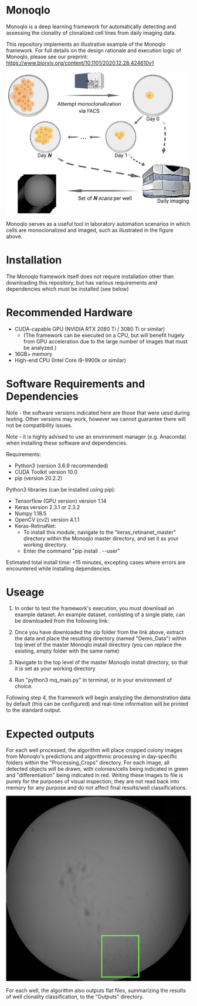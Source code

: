 # Monoqlo
Monoqlo is a deep learning framework for automatically detecting and assessing the clonality of clonalized cell lines from daily imaging data. 

This repository implements an illustrative example of the Monoqlo framework. For full details on the design rationale and execution logic of Monoqlo, please see our preprint:
https://www.biorxiv.org/content/10.1101/2020.12.28.424610v1



![Data generation](data_generation.png)

Monoqlo serves as a useful tool in laboratory automation scenarios in which cells are monoclonalized and imaged, such as illustrated in the figure above.



# Installation

The Monoqlo framework itself does not require installation other than downloading this repository, but has various requirements and dependencies which must be installed (see below)

# Recommended Hardware

- CUDA-capable GPU (NVIDIA RTX 2080 Ti / 3080 Ti or similar)
  - (The framework can be executed on a CPU, but will benefit hugely from GPU acceleration due to the large number of images that must be analyzed.)
- 16GB+ memory
- High-end CPU (Intel Core i9-9900k or similar)


# Software Requirements and Dependencies

Note - the software versions indicated here are those that were uesd during testing. Other versions may work, however we cannot guarantee there will not be compatibility issues.

Note - it is highly advised to use an environment manager (e.g. Anaconda) when installing these software and dependencies.

Requirements:
- Python3 (version 3.6.9 recommended)
- CUDA Toolkit version 10.0
- pip (version 20.2.2)

Python3 libraries (can be installed using pip):
- Tensorflow (GPU version) version 1.14
- Keras version 2.3.1 or 2.3.2
- Numpy 1.18.5
- OpenCV (cv2) version 4.1.1
- Keras-RetinaNet:
  - To install this module, navigate to the "keras_retinanet_master" directory within the Monoqlo master directory, and set it as your working directory.
  - Enter the command "pip install . --user"

Estimated total install time: <15 minutes, excepting cases where errors are encountered while installing dependencies.

# Useage

1. In order to test the framework's execution, you must download an example dataset. An example dataset, consisting of a single plate, can be downloaded from the following link:

2. Once you have downloaded the zip folder from the link above, extract the data and place the resulting directory (named "Demo_Data") within top level of the master Monoqlo install directory (you can replace the existing, empty folder with the same name)

3. Navigate to the top level of the master Monoqlo install directory, so that it is set as your working directory

4. Run "python3 mq_main.py" in terminal, or in your environment of choice.

Following step 4, the framework will begin analyzing the demonstration data by default (this can be configured) and real-time information will be printed to the standard output.

# Expected outputs

For each well processed, the algorithm will place cropped colony images from Monoqlo's predictions and algorithmic processing in day-specific folders within the "Processing_Crops" directory. For each image, all detected objects will be drawn, with colonies/cells being indicated in green and "differentiation" being indicated in red. Writing these images to file is purely for the purposes of visual inspection; they are not read back into memory for any purpose and do not affect final results/well classifications.

![Illustrative output](output_illustration2.png)

For each well, the algorithm also outputs flat files, summarizing the results of well clonality classification, to the "Outputs" directory.

